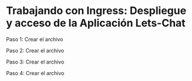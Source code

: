 # Trabajando con Ingress: Despliegue y acceso de la Aplicación Lets-Chat

Paso 1: Crear el archivo


Paso 2: Crear el archivo

Paso 3: Crear el archivo

Paso 4: Crear el archivo 